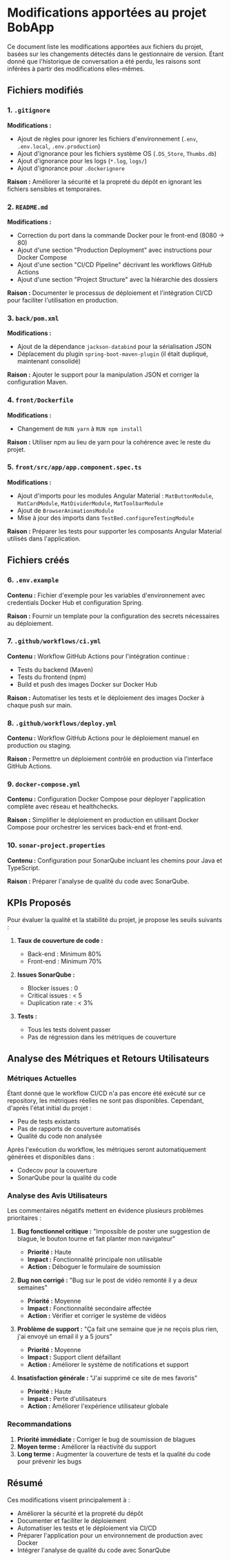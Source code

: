 # Modifications apportées au projet BobApp

Ce document liste les modifications apportées aux fichiers du projet, basées sur les changements détectés dans le gestionnaire de version. Étant donné que l'historique de conversation a été perdu, les raisons sont inférées à partir des modifications elles-mêmes.

## Fichiers modifiés

### 1. `.gitignore`
**Modifications :**
- Ajout de règles pour ignorer les fichiers d'environnement (`.env`, `.env.local`, `.env.production`)
- Ajout d'ignorance pour les fichiers système OS (`.DS_Store`, `Thumbs.db`)
- Ajout d'ignorance pour les logs (`*.log`, `logs/`)
- Ajout d'ignorance pour `.dockerignore`

**Raison :** Améliorer la sécurité et la propreté du dépôt en ignorant les fichiers sensibles et temporaires.

### 2. `README.md`
**Modifications :**
- Correction du port dans la commande Docker pour le front-end (8080 → 80)
- Ajout d'une section "Production Deployment" avec instructions pour Docker Compose
- Ajout d'une section "CI/CD Pipeline" décrivant les workflows GitHub Actions
- Ajout d'une section "Project Structure" avec la hiérarchie des dossiers

**Raison :** Documenter le processus de déploiement et l'intégration CI/CD pour faciliter l'utilisation en production.

### 3. `back/pom.xml`
**Modifications :**
- Ajout de la dépendance `jackson-databind` pour la sérialisation JSON
- Déplacement du plugin `spring-boot-maven-plugin` (il était dupliqué, maintenant consolidé)

**Raison :** Ajouter le support pour la manipulation JSON et corriger la configuration Maven.

### 4. `front/Dockerfile`
**Modifications :**
- Changement de `RUN yarn` à `RUN npm install`

**Raison :** Utiliser npm au lieu de yarn pour la cohérence avec le reste du projet.

### 5. `front/src/app/app.component.spec.ts`
**Modifications :**
- Ajout d'imports pour les modules Angular Material : `MatButtonModule`, `MatCardModule`, `MatDividerModule`, `MatToolbarModule`
- Ajout de `BrowserAnimationsModule`
- Mise à jour des imports dans `TestBed.configureTestingModule`

**Raison :** Préparer les tests pour supporter les composants Angular Material utilisés dans l'application.

## Fichiers créés

### 6. `.env.example`
**Contenu :** Fichier d'exemple pour les variables d'environnement avec credentials Docker Hub et configuration Spring.

**Raison :** Fournir un template pour la configuration des secrets nécessaires au déploiement.

### 7. `.github/workflows/ci.yml`
**Contenu :** Workflow GitHub Actions pour l'intégration continue :
- Tests du backend (Maven)
- Tests du frontend (npm)
- Build et push des images Docker sur Docker Hub

**Raison :** Automatiser les tests et le déploiement des images Docker à chaque push sur main.

### 8. `.github/workflows/deploy.yml`
**Contenu :** Workflow GitHub Actions pour le déploiement manuel en production ou staging.

**Raison :** Permettre un déploiement contrôlé en production via l'interface GitHub Actions.

### 9. `docker-compose.yml`
**Contenu :** Configuration Docker Compose pour déployer l'application complète avec réseau et healthchecks.

**Raison :** Simplifier le déploiement en production en utilisant Docker Compose pour orchestrer les services back-end et front-end.

### 10. `sonar-project.properties`
**Contenu :** Configuration pour SonarQube incluant les chemins pour Java et TypeScript.

**Raison :** Préparer l'analyse de qualité du code avec SonarQube.

## KPIs Proposés

Pour évaluer la qualité et la stabilité du projet, je propose les seuils suivants :

1. **Taux de couverture de code :**
   - Back-end : Minimum 80%
   - Front-end : Minimum 70%

2. **Issues SonarQube :**
   - Blocker issues : 0
   - Critical issues : < 5
   - Duplication rate : < 3%

3. **Tests :**
   - Tous les tests doivent passer
   - Pas de régression dans les métriques de couverture

## Analyse des Métriques et Retours Utilisateurs

### Métriques Actuelles
Étant donné que le workflow CI/CD n'a pas encore été exécuté sur ce repository, les métriques réelles ne sont pas disponibles. Cependant, d'après l'état initial du projet :
- Peu de tests existants
- Pas de rapports de couverture automatisés
- Qualité du code non analysée

Après l'exécution du workflow, les métriques seront automatiquement générées et disponibles dans :
- Codecov pour la couverture
- SonarQube pour la qualité du code

### Analyse des Avis Utilisateurs
Les commentaires négatifs mettent en évidence plusieurs problèmes prioritaires :

1. **Bug fonctionnel critique :** "Impossible de poster une suggestion de blague, le bouton tourne et fait planter mon navigateur"
   - **Priorité :** Haute
   - **Impact :** Fonctionnalité principale non utilisable
   - **Action :** Déboguer le formulaire de soumission

2. **Bug non corrigé :** "Bug sur le post de vidéo remonté il y a deux semaines"
   - **Priorité :** Moyenne
   - **Impact :** Fonctionnalité secondaire affectée
   - **Action :** Vérifier et corriger le système de vidéos

3. **Problème de support :** "Ça fait une semaine que je ne reçois plus rien, j'ai envoyé un email il y a 5 jours"
   - **Priorité :** Moyenne
   - **Impact :** Support client défaillant
   - **Action :** Améliorer le système de notifications et support

4. **Insatisfaction générale :** "J'ai supprimé ce site de mes favoris"
   - **Priorité :** Haute
   - **Impact :** Perte d'utilisateurs
   - **Action :** Améliorer l'expérience utilisateur globale

### Recommandations
1. **Priorité immédiate :** Corriger le bug de soumission de blagues
2. **Moyen terme :** Améliorer la réactivité du support
3. **Long terme :** Augmenter la couverture de tests et la qualité du code pour prévenir les bugs

## Résumé
Ces modifications visent principalement à :
- Améliorer la sécurité et la propreté du dépôt
- Documenter et faciliter le déploiement
- Automatiser les tests et le déploiement via CI/CD
- Préparer l'application pour un environnement de production avec Docker
- Intégrer l'analyse de qualité du code avec SonarQube
